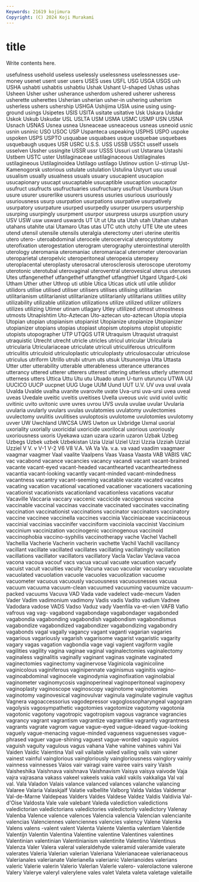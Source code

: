 ```yaml
---
Keywords: 21619 kojimura
Copyright: (C) 2024 Koji Murakami
---
```


# title

Write contents here.



usefulness usehold useless uselessly uselessness uselessnesses use-money usenet usent
user users USES uses USFL USG USGA USGS ush USHA
ushabti ushabtis ushabtiu Ushak Ushant U-shaped Ushas ushas Usheen Usher
usher usherance usherdom ushered usherer usheress usherette usherettes Usherian usherian
usher-in ushering usherism usherless ushers ushership USHGA Ushijima USIA usine
using using-ground usings Usipetes USIS USITA usitate usitative Usk Uskara
Uskdar Uskok Uskub Uskudar USL USLTA USM USMA USMC USMP
USN USNA Usnach USNAS Usnea usnea Usneaceae usneaceous usneas usneoid
usnic usnin usninic USO USOC USP Uspanteca uspeaking USPHS USPO
uspoke uspoken USPS USPTO usquabae usquabaes usque usquebae usquebaes usquebaugh
usques USR USRC U.S.S. USS USSB USSCt usself ussels usselven
Ussher ussingite USSR ussr USSS Ussuri ust Ustarana Ustashi Ustbem
USTC uster Ustilaginaceae ustilaginaceous Ustilaginales ustilagineous Ustilaginoidea Ustilago ustilago Ustinov
ustion U-stirrup Ust-Kamenogorsk ustorious ustulate ustulation Ustulina Ustyurt usu usual
usualism usually usualness usuals usuary usucapient usucapion usucapionary usucapt usucaptable
usucaptible usucaption usucaptor usufruct usufructs usufructuaries usufructuary usufruit Usumbura Usun
usure usurer usurerlike usurers usuress usuries usurious usuriously usuriousness usurp
usurpation usurpations usurpative usurpatively usurpatory usurpature usurped usurpedly usurper usurpers
usurpership usurping usurpingly usurpment usurpor usurpress usurps usurption usury USV
USW usw usward uswards UT Ut ut Uta uta Utah
utah Utahan utahan utahans utahite utai Utamaro Utas utas UTC
utch utchy UTE Ute ute utees utend utensil utensile utensils
uteralgia uterectomy uteri uterine uteritis utero utero- uteroabdominal uterocele uterocervical
uterocystotomy uterofixation uterogestation uterogram uterography uterointestinal uterolith uterology uteromania uteromaniac
uteromaniacal uterometer uteroovarian uteroparietal uteropelvic uteroperitoneal uteropexia uteropexy uteroplacental uteroplasty
uterosacral uterosclerosis uteroscope uterotomy uterotonic uterotubal uterovaginal uteroventral uterovesical uterus
uteruses Utes utfangenethef utfangethef utfangthef utfangthief Utgard Utgard-Loki Utham Uther
uther Uthrop uti utible Utica Uticas utick util utile utilidor
utilidors utilise utilised utiliser utilisers utilises utilising utilitarian utilitarianism utilitarianist
utilitarianize utilitarianly utilitarians utilities utility utilizability utilizable utilization utilizations utilize
utilized utilizer utilizers utilizes utilizing Utimer utinam utlagary Utley utlilized
utmost utmostness utmosts Utnapishtim Uto-Aztecan Uto-aztecan uto-aztecan Utopia utopia Utopian
utopian utopianism utopianist Utopianize utopianize Utopianizer utopianizer utopians utopias utopiast
utopism utopisms utopist utopistic utopists utopographer UTP UTQGS UTR Utraquism
Utraquist utraquist utraquistic Utrecht utrecht utricle utricles utricul utricular Utricularia
utricularia Utriculariaceae utriculate utriculi utriculiferous utriculiform utriculitis utriculoid utriculoplastic utriculoplasty
utriculosaccular utriculose utriculus utriform Utrillo utrubi utrum uts utsuk Utsunomiya
Utta Uttasta Utter utter utterability utterable utterableness utterance utterances utterancy
uttered utterer utterers utterest uttering utterless utterly uttermost utterness utters
Uttica Uttu Utu utu Utuado utum U-turn uturuncu UTWA UU
UUCICO UUCP uucpnet UUG Uuge UUM Uund UUT U.V. UV
uva uval uvala Uvalda Uvalde uvalha uvanite uvarovite uvate Uva-ursi
uva-ursi uvea uveal uveas Uvedale uveitic uveitis uveitises Uvella uveous
uvic uvid uviol uvitic uvitinic uvito uvitonic uvre uvres uvrou
UVS uvula uvulae uvular Uvularia uvularia uvularly uvulars uvulas uvulatomies
uvulatomy uvulectomies uvulectomy uvulitis uvulitises uvuloptosis uvulotome uvulotomies uvulotomy uvver
UW Uwchland UWCSA UWS Uwton ux Uxbridge Uxmal uxorial uxoriality
uxorially uxoricidal uxoricide uxorilocal uxorious uxoriously uxoriousness uxoris Uyekawa uzan
uzara uzarin uzaron Uzbak Uzbeg Uzbegs Uzbek uzbek Uzbekistan Uzia
Uzial Uziel Uzzi Uzzia Uzziah Uzzial Uzziel V V. v
V-1 V-2 V6 V8 V.A. VA Va Va. v.a. va
vaad vaadim vaagmaer vaagmar vaagmer Vaal vaalite Vaalpens Vaas Vaasa
Vaasta VAB VABIS VAC vac vacabond vacance vacancies vacancy vacandi
vacant vacant-brained vacante vacant-eyed vacant-headed vacanthearted vacantheartedness vacantia vacant-looking vacantly
vacant-minded vacant-mindedness vacantness vacantry vacant-seeming vacatable vacate vacated vacates vacating
vacation vacational vacationed vacationer vacationers vacationing vacationist vacationists vacationland vacationless
vacations vacatur Vacaville Vaccaria vaccary vaccenic vaccicide vaccigenous vaccina vaccinable
vaccinal vaccinas vaccinate vaccinated vaccinates vaccinating vaccination vaccinationist vaccinations vaccinator
vaccinators vaccinatory vaccine vaccinee vaccinella vaccines vaccinia Vacciniaceae vacciniaceous vaccinial
vaccinias vaccinifer vacciniform vacciniola vaccinist Vaccinium vaccinium vaccinization vaccinogenic vaccinogenous
vaccinoid vaccinophobia vaccino-syphilis vaccinotherapy vache Vachel Vachell Vachellia Vacherie Vacherin
vacherin vachette Vachil Vachill vacillancy vacillant vacillate vacillated vacillates vacillating
vacillatingly vacillation vacillations vacillator vacillators vacillatory Vacla Vaclav Vaclava vacoa
vacona vacoua vacouf vacs vacua vacual vacuate vacuation vacuefy vacuist
vacuit vacuities vacuity Vacuna vacuo vacuolar vacuolary vacuolate vacuolated vacuolation
vacuole vacuoles vacuolization vacuome vacuometer vacuous vacuously vacuousness vacuousnesses vacuua
vacuum vacuuma vacuum-clean vacuumed vacuuming vacuumize vacuum-packed vacuums Vacuva VAD
Vada vade vadelect vade-mecum Vaden Vader Vadim vadimonium vadimony Vadis
vadis Vadito vadium Vadnee Vadodara vadose VADS Vadso Vaduz vady
Vaenfila va-et-vien VAFB Vafio vafrous vag vag- vagabond vagabondage vagabondager
vagabonded vagabondia vagabonding vagabondish vagabondism vagabondismus vagabondize vagabondized vagabondizer vagabondizing
vagabondry vagabonds vagal vagally vagancy vagant vaganti vagarian vagaries vagarious
vagariously vagarish vagarisome vagarist vagaristic vagarity vagary vagas vagation vagbondia
vage vagi vagient vagiform vagile vagilities vagility vagina vaginae vaginal
vaginalectomies vaginalectomy vaginaless vaginalitis vaginally vaginant vaginas vaginate vaginated vaginectomies
vaginectomy vaginervose Vaginicola vaginicoline vaginicolous vaginiferous vaginipennate vaginismus vaginitis vagino-
vaginoabdominal vaginocele vaginodynia vaginofixation vaginolabial vaginometer vaginomycosis vaginoperineal vaginoperitoneal vaginopexy
vaginoplasty vaginoscope vaginoscopy vaginotome vaginotomies vaginotomy vaginovesical vaginovulvar vaginula vaginulate
vaginule vagitus Vagnera vagoaccessorius vagodepressor vagoglossopharyngeal vagogram vagolysis vagosympathetic vagotomies
vagotomize vagotomy vagotonia vagotonic vagotony vagotropic vagotropism vagous vagrance vagrancies
vagrancy vagrant vagrantism vagrantize vagrantlike vagrantly vagrantness vagrants vagrate vagrom
vague vague-eyed vague-ideaed vague-looking vaguely vague-menacing vague-minded vagueness vaguenesses vague-phrased
vaguer vague-shining vaguest vague-worded vaguio vaguios vaguish vaguity vagulous vagus
vahana Vahe vahine vahines vahini Vai Vaiden Vaidic Vaientina Vail
vail vailable vailed vailing vails vain vainer vainest vainful vainglorious
vaingloriously vaingloriousness vainglory vainly vainness vainnesses Vaios vair vairagi vaire
vairee vairs vairy Vaish Vaisheshika Vaishnava vaishnava Vaishnavism Vaisya vaisya
vaivode Vaja vajra vajrasana vakass vakeel vakeels vakia vakil vakils
vakkaliga Val val val. Vala Valadon Valais valance valanced valances
valanche valancing Valaree Valaria Valaskjalf Valatie valbellite Valborg Valda Valdas
Valdemar Val-de-Marne Valdepeas Valders Valdes Valdese Valdez Valdis Valdivia Val-d'Oise
Valdosta Vale vale valebant Valeda valediction valedictions valedictorian valedictorians valedictories
valedictorily valedictory Valenay Valenba Valence valence valences Valencia valencia Valencian
valencianite valencias Valenciennes valenciennes valencies valency Valene Valenka Valens valens
-valent valent Valenta Valente Valentia valentiam Valentide Valentijn Valentin Valentina
Valentine valentine Valentines valentines Valentinian valentinian Valentinianism valentinite Valentino Valentinus
Valenza Valer Valera valeral valeraldehyde valeramid valeramide valerate valerates Valeria
Valerian valerian Valeriana Valerianaceae valerianaceous Valerianales valerianate Valerianella valerianic Valerianoides
valerians valeric Valerie valerin Valerio Valerlan Valerle valero- valerolactone valerone
Valery Valerye valeryl valerylene vales valet Valeta valeta valetage valetaille
